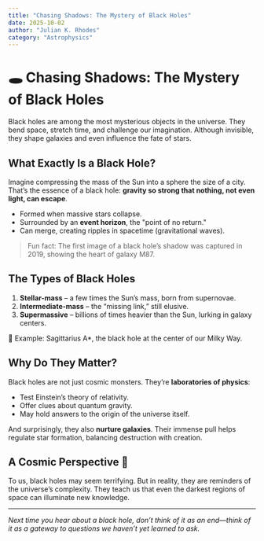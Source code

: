 ```yaml
---
title: "Chasing Shadows: The Mystery of Black Holes"
date: 2025-10-02
author: "Julian K. Rhodes"
category: "Astrophysics"
---
```


# 🕳️ Chasing Shadows: The Mystery of Black Holes

Black holes are among the most mysterious objects in the universe. They bend space, stretch time, and challenge our imagination. Although invisible, they shape galaxies and even influence the fate of stars.

## What Exactly Is a Black Hole?

Imagine compressing the mass of the Sun into a sphere the size of a city.  
That’s the essence of a black hole: **gravity so strong that nothing, not even light, can escape**.

- Formed when massive stars collapse.  
- Surrounded by an **event horizon**, the "point of no return."  
- Can merge, creating ripples in spacetime (gravitational waves).  

> Fun fact: The first image of a black hole’s shadow was captured in 2019, showing the heart of galaxy M87.

## The Types of Black Holes

1. **Stellar-mass** – a few times the Sun’s mass, born from supernovae.  
2. **Intermediate-mass** – the “missing link,” still elusive.  
3. **Supermassive** – billions of times heavier than the Sun, lurking in galaxy centers.  

📌 Example: Sagittarius A*, the black hole at the center of our Milky Way.

## Why Do They Matter?

Black holes are not just cosmic monsters. They’re **laboratories of physics**:

- Test Einstein’s theory of relativity.  
- Offer clues about quantum gravity.  
- May hold answers to the origin of the universe itself.  

And surprisingly, they also **nurture galaxies**. Their immense pull helps regulate star formation, balancing destruction with creation.

## A Cosmic Perspective 🌌

To us, black holes may seem terrifying. But in reality, they are reminders of the universe’s complexity. They teach us that even the darkest regions of space can illuminate new knowledge.

---

*Next time you hear about a black hole, don’t think of it as an end—think of it as a gateway to questions we haven’t yet learned to ask.*  